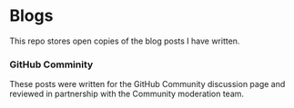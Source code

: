 # Blogs

This repo stores open copies of the blog posts I have written.


### GitHub Comminity

These posts were written for the GitHub Community discussion page and reviewed in partnership with the Community moderation team.